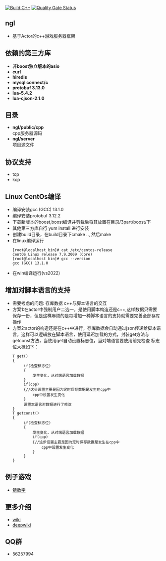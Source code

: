 [![Build C++](https://github.com/NingLeixueR/ngl/actions/workflows/cmake-unbutu.yml/badge.svg)](https://github.com/NingLeixueR/ngl/actions/workflows/cmake-unbutu.yml)
[![Quality Gate Status](https://sonarcloud.io/api/project_badges/measure?project=NingLeixueR_ngl&metric=alert_status)](https://sonarcloud.io/summary/new_code?id=NingLeixueR_ngl)
## ngl
* 基于Actor的c++游戏服务器框架


## 依赖的第三方库
  * <b>非boost独立版本的asio</b>
  * <b>curl</b>
  * <b>hiredis</b>
  * <b>mysql connect/c</b>
  * <b>protobuf 3.13.0</b>
  * <b>lua-5.4.2</b>
  * <b>lua-cjson-2.1.0</b>

## 目录
  * <b>ngl/public/cpp</b><br/>cpp服务器源码
  * <b>ngl/server</b><br/>项目源文件

## 协议支持
  * tcp
  * kcp

## Linux CentOs编译
  * 编译安装gcc (GCC) 13.1.0
  * 编译安装protobuf 3.12.2
  * 下载新版本的boost,boost编译并剪裁后将其放置在目录/3part/boost/下
  * 其他第三方库自行  yum install 进行安装
  * 创建build目录，在build目录下cmake .., 然后make
  * 在linux编译运行
     ```
     [root@localhost bin]# cat /etc/centos-release
     CentOS Linux release 7.9.2009 (Core)
     [root@localhost bin]# gcc --version
     gcc (GCC) 13.1.0
     ```
  * 在win编译运行(vs2022)

## 增加对脚本语言的支持
  * 需要考虑的问题: 存库数据 c++与脚本语言的交互
  * 方案1:在actor中强制用户二选一，是使用脚本构造还是c++,这样数据只需要保存一份，但是这样麻烦的是每增加一种脚本语言的支持就需要完善全部存库操作
  * 方案2:actor的构造还是在c++中进行，存库数据会自动通过json传递给脚本语言，这样可以逻辑放在脚本语言，使用延迟加载的方式，封装get方法与getconst方法，当使用get自动设置标志位，当对端语言要使用前先检查
  标志位大概如下：
       ```
	   T get()
	   {
			if(检查标志位)
			{
				发生变化，从对端语言加载数据				
			}
			if(cpp)
			{//这步设置主要是因为定时保存数据是发生在cpp中
				cpp中设置发生变化
			}
			设置本语言对数据进行了修改
	   }
	   T getconst()
	   {
			if(检查标志位)
			{
				发生变化，从对端语言加载数据	
				if(cpp)
				{//这步设置主要是因为定时保存数据是发生在cpp中
					cpp中设置发生变化
				}				
			}
	   }
	   ```
	   



## 例子游戏
  * [猜数字](https://github.com/NingLeixueR/ngl_server/wiki/%E4%BE%8B%E5%AD%90%E6%B8%B8%E6%88%8F%E2%80%90%E7%8C%9C%E6%95%B0%E5%AD%97)

## 更多介绍
  * [wiki](https://github.com/NingLeixueR/ngl_server/wiki)
  * [deepwiki](https://deepwiki.com/NingLeixueR/ngl_server)

## QQ群
  * 56257994